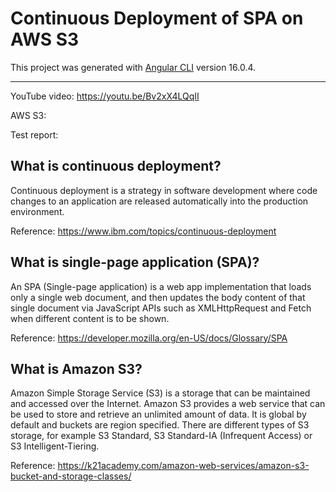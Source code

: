 # Continuous Deployment of SPA on AWS S3

This project was generated with [Angular CLI](https://github.com/angular/angular-cli) version 16.0.4.

---

YouTube video: https://youtu.be/Bv2xX4LQqII

AWS S3: <LINK>

Test report: <LINK>

## What is continuous deployment?

Continuous deployment is a strategy in software development where code changes to an application are released automatically into the production environment.

Reference: https://www.ibm.com/topics/continuous-deployment

## What is single-page application (SPA)?

An SPA (Single-page application) is a web app implementation that loads only a single web document, and then updates the body content of that single document via JavaScript APIs such as XMLHttpRequest and Fetch when different content is to be shown. 

Reference: https://developer.mozilla.org/en-US/docs/Glossary/SPA

## What is Amazon S3?  

Amazon Simple Storage Service (S3) is a storage that can be maintained and accessed over the Internet. Amazon S3 provides a web service that can be used to store and retrieve an unlimited amount of data. It is global by default and buckets are region specified. There are different types of S3 storage, for example S3 Standard, S3 Standard-IA (Infrequent Access) or S3 Intelligent-Tiering.

Reference: https://k21academy.com/amazon-web-services/amazon-s3-bucket-and-storage-classes/
